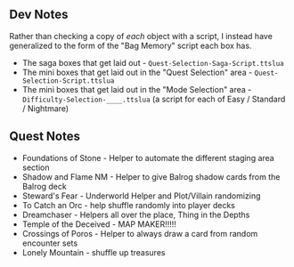 ## Dev Notes
Rather than checking a copy of *each* object with a script, I instead have generalized to the form of the "Bag Memory" script each box has.
* The saga boxes that get laid out - `Quest-Selection-Saga-Script.ttslua`
* The mini boxes that get laid out in the "Quest Selection" area - `Quest-Selection-Script.ttslua`
* The mini boxes that get laid out in the "Mode Selection" area - `Difficulty-Selection-____.ttslua` (a script for each of Easy / Standard / Nightmare)

## Quest Notes
* Foundations of Stone - Helper to automate the different staging area section
* Shadow and Flame NM - Helper to give Balrog shadow cards from the Balrog deck
* Steward's Fear - Underworld Helper and Plot/Villain randomizing
* To Catch an Orc - help shuffle randomly into player decks
* Dreamchaser - Helpers all over the place, Thing in the Depths
* Temple of the Deceived - MAP MAKER!!!!!
* Crossings of Poros - Helper to always draw a card from random encounter sets
* Lonely Mountain - shuffle up treasures


##

